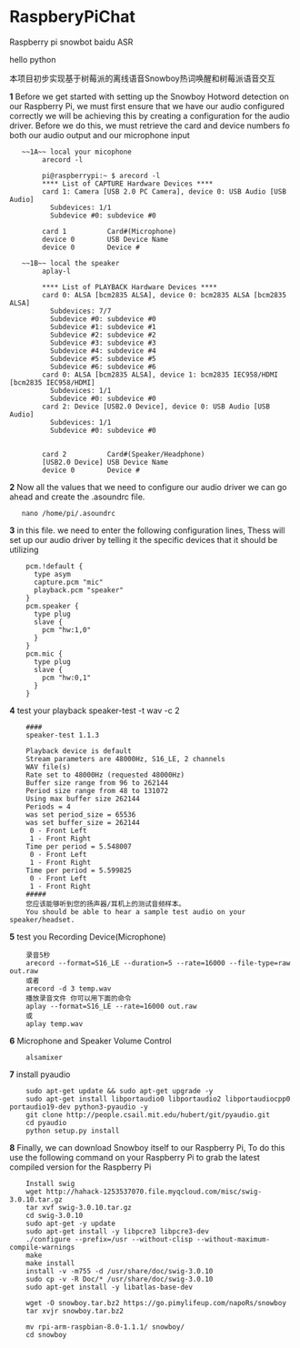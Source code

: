 # RaspberyPiChat
Raspberry pi snowbot baidu ASR

hello python

本项目初步实现基于树莓派的离线语音Snowboy热词唤醒和树莓派语音交互


**1**  Before we get started with setting up the Snowboy Hotword detection on our Raspberry Pi, we
       must first ensure that we have our audio configured correctly
       we will be achieving this by creating a configuration for the audio driver. Before we do this,
       we must retrieve the card and device numbers fo both our audio output and our microphone input
      
       ~~1A~~ local your micophone
            arecord -l
            
            pi@raspberrypi:~ $ arecord -l
            **** List of CAPTURE Hardware Devices ****
            card 1: Camera [USB 2.0 PC Camera], device 0: USB Audio [USB Audio]
              Subdevices: 1/1
              Subdevice #0: subdevice #0
              
            card 1          Card#(Microphone)
            device 0        USB Device Name
            device 0        Device #
            
       ~~1B~~ local the speaker
            aplay-l
           
            **** List of PLAYBACK Hardware Devices ****
            card 0: ALSA [bcm2835 ALSA], device 0: bcm2835 ALSA [bcm2835 ALSA]
              Subdevices: 7/7
              Subdevice #0: subdevice #0
              Subdevice #1: subdevice #1
              Subdevice #2: subdevice #2
              Subdevice #3: subdevice #3
              Subdevice #4: subdevice #4
              Subdevice #5: subdevice #5
              Subdevice #6: subdevice #6
            card 0: ALSA [bcm2835 ALSA], device 1: bcm2835 IEC958/HDMI [bcm2835 IEC958/HDMI]
              Subdevices: 1/1
              Subdevice #0: subdevice #0
            card 2: Device [USB2.0 Device], device 0: USB Audio [USB Audio]
              Subdevices: 1/1
              Subdevice #0: subdevice #0
              
              
            card 2          Card#(Speaker/Headphone)
            [USB2.0 Device] USB Device Name
            device 0        Device #
      
**2**  Now all the values that we need to configure our audio driver we can 
       go ahead and create the .asoundrc file.
       
       nano /home/pi/.asoundrc
       
       
**3**  in this file. we need to enter the following configuration lines, Thess will set up our audio driver
        by telling it the specific devices that it should be utilizing
        
        pcm.!default {
          type asym
          capture.pcm "mic"
          playback.pcm "speaker"
        }
        pcm.speaker {
          type plug
          slave {
            pcm "hw:1,0"
          }
        }
        pcm.mic {
          type plug
          slave {
            pcm "hw:0,1"
          }
        }          

**4**   test your playback
        speaker-test -t wav -c 2
        
        ####
        speaker-test 1.1.3

        Playback device is default
        Stream parameters are 48000Hz, S16_LE, 2 channels
        WAV file(s)
        Rate set to 48000Hz (requested 48000Hz)
        Buffer size range from 96 to 262144
        Period size range from 48 to 131072
        Using max buffer size 262144
        Periods = 4
        was set period_size = 65536
        was set buffer_size = 262144
         0 - Front Left
         1 - Front Right
        Time per period = 5.548007
         0 - Front Left
         1 - Front Right
        Time per period = 5.599825
         0 - Front Left
         1 - Front Right
        #####
        您应该能够听到您的扬声器/耳机上的测试音频样本。
        You should be able to hear a sample test audio on your speaker/headset.
        
**5**   test you Recording Device(Microphone)

        录音5秒
        arecord --format=S16_LE --duration=5 --rate=16000 --file-type=raw out.raw
        或者
        arecord -d 3 temp.wav
        播放录音文件 你可以用下面的命令
        aplay --format=S16_LE --rate=16000 out.raw
        或
        aplay temp.wav 
        
**6**   Microphone and Speaker Volume Control
        
        alsamixer
        
**7**   install pyaudio
        
        sudo apt-get update && sudo apt-get upgrade -y      
        sudo apt-get install libportaudio0 libportaudio2 libportaudiocpp0 portaudio19-dev python3-pyaudio -y
        git clone http://people.csail.mit.edu/hubert/git/pyaudio.git
        cd pyaudio
        python setup.py install
        
**8**   Finally, we can download Snowboy itself to our Raspberry Pi, To do this use the following
        command on your Raspberry Pi to grab the latest compiled version for the Raspberry Pi
        
        
        Install swig
        wget http://hahack-1253537070.file.myqcloud.com/misc/swig-3.0.10.tar.gz
        tar xvf swig-3.0.10.tar.gz
        cd swig-3.0.10
        sudo apt-get -y update
        sudo apt-get install -y libpcre3 libpcre3-dev
        ./configure --prefix=/usr --without-clisp --without-maximum-compile-warnings
        make
        make install
        install -v -m755 -d /usr/share/doc/swig-3.0.10
        sudo cp -v -R Doc/* /usr/share/doc/swig-3.0.10
        sudo apt-get install -y libatlas-base-dev
        
        wget -O snowboy.tar.bz2 https://go.pimylifeup.com/napoRs/snowboy
        tar xvjr snowboy.tar.bz2
        
        mv rpi-arm-raspbian-8.0-1.1.1/ snowboy/
        cd snowboy
        
        













